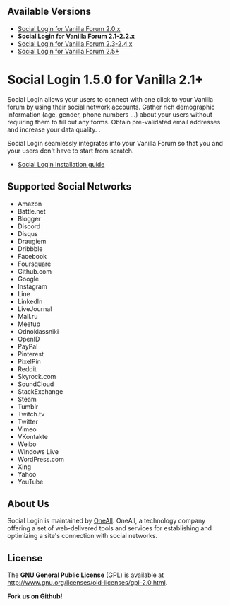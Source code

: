 ## Available Versions
* [Social Login for Vanilla Forum 2.0.x](https://github.com/oneall/social-login-vanilla-forum/tree/vanilla/2.0.x)
* **Social Login for Vanilla Forum 2.1-2.2.x**
* [Social Login for Vanilla Forum 2.3-2.4.x](https://github.com/oneall/social-login-vanilla-forum/tree/vanilla/2.3-2.4.x)
* [Social Login for Vanilla Forum 2.5+](https://github.com/oneall/social-login-vanilla-forum/tree/vanilla/2.5+)


# Social Login 1.5.0 for Vanilla 2.1+

Social Login allows your users to connect with one click to your Vanilla forum by using their social network accounts. 
Gather rich demographic information (age, gender, phone numbers ...) about your users without requiring them to fill out any forms. 
Obtain pre-validated email addresses and increase your data quality. .

Social Login seamlessly integrates into your Vanilla Forum so that you and your users don't have to start from scratch. 

* [Social Login Installation guide](http://docs.oneall.com/plugins/guide/social-login-vanilla/)


## Supported Social Networks
* Amazon
* Battle.net
* Blogger
* Discord
* Disqus
* Draugiem
* Dribbble
* Facebook
* Foursquare
* Github.com
* Google
* Instagram
* Line
* LinkedIn
* LiveJournal
* Mail.ru
* Meetup
* Odnoklassniki
* OpenID
* PayPal
* Pinterest
* PixelPin
* Reddit
* Skyrock.com
* SoundCloud
* StackExchange
* Steam
* Tumblr
* Twitch.tv
* Twitter
* Vimeo
* VKontakte
* Weibo
* Windows Live
* WordPress.com
* Xing
* Yahoo
* YouTube

## About Us
Social Login is maintained by [OneAll](http://www.oneall.com/). OneAll, a technology company offering a set of 
web-delivered tools and services for establishing and optimizing a site's connection with social networks.


## License
The **GNU General Public License** (GPL) is available at http://www.gnu.org/licenses/old-licenses/gpl-2.0.html.


**Fork us on Github!**
